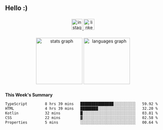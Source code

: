 <h2 align="left">Hello :)</h2>

###

<div align="center">
  <a href="https://www.instagram.com/sebi.klaus/" target="_blank">
    <img src="https://img.shields.io/static/v1?message=Instagram&logo=instagram&label=&color=E4405F&logoColor=white&labelColor=&style=for-the-badge" height="35" alt="instagram logo"  />
  </a>
  <a href="https://www.linkedin.com/in/sebastian-klaus-3aa64720b/" target="_blank">
    <img src="https://img.shields.io/static/v1?message=LinkedIn&logo=linkedin&label=&color=0077B5&logoColor=white&labelColor=&style=for-the-badge" height="35" alt="linkedin logo"  />
  </a>
</div>

###

<div align="center">
  <img src="https://github-readme-stats.vercel.app/api?username=IYourSunshineI&hide_title=false&hide_rank=false&show_icons=true&include_all_commits=true&count_private=true&disable_animations=false&theme=dracula&locale=en&hide_border=false&order=1" height="150" alt="stats graph"  />
  <img src="https://github-readme-stats.vercel.app/api/top-langs?username=IYourSunshineI&locale=en&hide_title=false&layout=compact&card_width=320&langs_count=5&theme=dracula&hide_border=false&order=2" height="150" alt="languages graph"  />
</div>

###

**This Week's Summary**
<!--START_SECTION:waka-->

```txt
TypeScript        8 hrs 39 mins   ███████████████░░░░░░░░░░   59.92 %
HTML              4 hrs 39 mins   ████████░░░░░░░░░░░░░░░░░   32.20 %
Kotlin            32 mins         █░░░░░░░░░░░░░░░░░░░░░░░░   03.81 %
CSS               22 mins         ▓░░░░░░░░░░░░░░░░░░░░░░░░   02.58 %
Properties        5 mins          ░░░░░░░░░░░░░░░░░░░░░░░░░   00.64 %
```

<!--END_SECTION:waka-->
